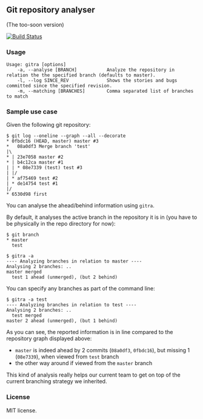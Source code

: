 ## Git repository analyser

(The too-soon version)

[![Build Status](https://travis-ci.org/sldblog/gitra.png?branch=master)](https://travis-ci.org/sldblog/gitra)

### Usage

```
Usage: gitra [options]
    -a, --analyse [BRANCH]           Analyze the repository in relation the the specified branch (defaults to master).
    -l, --log SINCE_REV              Shows the stories and bugs committed since the specified revision.
    -m, --matching [BRANCHES]        Comma separated list of branches to match
```

### Sample use case

Given the following git repository:

```
$ git log --oneline --graph --all --decorate
* 0fbdc16 (HEAD, master) master #3
*   08a0df3 Merge branch 'test'
|\
* | 23e7058 master #2
* | b4c12ca master #1
| | * 08e7339 (test) test #3
| |/
| * af75469 test #2
| * de14754 test #1
|/
* 6530d98 first
```

You can analyse the ahead/behind information using `gitra`.

By default, it analyses the active branch in the repository it is in (you have to be physically in the repo directory for now):

```
$ git branch
* master
  test
```

```
$ gitra -a
---- Analyzing branches in relation to master ----
Analysing 2 branches: ..
master merged
  test 1 ahead (unmerged), (but 2 behind)
```

You can specify any branches as part of the command line:

```
$ gitra -a test
---- Analyzing branches in relation to test ----
Analysing 2 branches: ..
  test merged
master 2 ahead (unmerged), (but 1 behind)
```

As you can see, the reported information is in line compared to the repository graph displayed above:
- `master` is indeed ahead by 2 commits (`08a0df3`, `0fbdc16`), but missing 1 (`08e7339`), when viewed from `test` branch
- the other way around if viewed from the `master` branch

This kind of analysis really helps our current team to get on top of the current branching strategy we inherited.

### License

MIT license.
